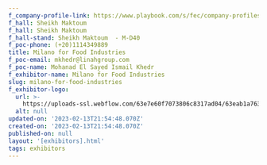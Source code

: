 ```yaml
---
f_company-profile-link: https://www.playbook.com/s/fec/company-profiles
f_hall: Sheikh Maktoum
f_hall: Sheikh Maktoum
f_hall-stand: Sheikh Maktoum  - M-D40
f_poc-phone: (+20)1114349889
title: Milano for Food Industries
f_poc-email: mkhedr@linahgroup.com
f_poc-name: Mohanad El Sayed Ismail Khedr
f_exhibitor-name: Milano for Food Industries
slug: milano-for-food-industries
f_exhibitor-logo:
  url: >-
    https://uploads-ssl.webflow.com/63e7e60f7073806c8317ad04/63eab1a763ffc24de0d5cea3_Mjg2Mw.jpeg
  alt: null
updated-on: '2023-02-13T21:54:48.070Z'
created-on: '2023-02-13T21:54:48.070Z'
published-on: null
layout: '[exhibitors].html'
tags: exhibitors
---
```



